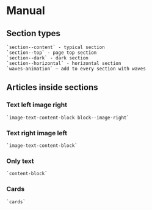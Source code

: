 # Manual

## Section types
    `section--content` - typical section
    `section--top` - page top section
    `section--dark` - dark section
    `section--horizontal` - horizontal section
    `waves-animation` – add to every section with waves
## Articles inside sections
### Text left image right
    `image-text-content-block block--image-right`
### Text right image left
    `image-text-content-block`
### Only text
    `content-block`
### Cards
    `cards`


